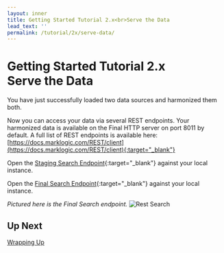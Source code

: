 ```yaml
---
layout: inner
title: Getting Started Tutorial 2.x<br>Serve the Data
lead_text: ''
permalink: /tutorial/2x/serve-data/
---
```


# Getting Started Tutorial 2.x<br>Serve the Data

You have just successfully loaded two data sources and harmonized them both.

Now you can access your data via several REST endpoints. Your harmonized data is available on the Final HTTP server on port 8011 by default. A full list of REST endpoints is available here: [https://docs.marklogic.com/REST/client](https://docs.marklogic.com/REST/client){:target="_blank"}

Open the [Staging Search Endpoint](http://localhost:8010/v1/search?format=json){:target="_blank"} against your local instance.

Open the [Final Search Endpoint](http://localhost:8011/v1/search?format=json){:target="_blank"} against your local instance.

*Pictured here is the Final Search endpoint.*
![Rest Search]({{site.baseurl}}/images/2x/rest-screenshot.png)


## Up Next

[Wrapping Up](../wrapping-up/)
